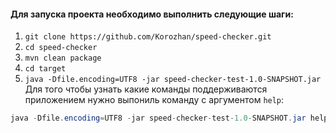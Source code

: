 #### Для запуска проекта необходимо выполнить следующие шаги:
1. `git clone https://github.com/Korozhan/speed-checker.git`
2. `cd speed-checker`
3. `mvn clean package`
4. `cd target`
5. `java -Dfile.encoding=UTF8 -jar speed-checker-test-1.0-SNAPSHOT.jar`
Для того чтобы узнать какие команды поддерживаются приложением нужно выпониль команду с аргументом `help`:
```java
java -Dfile.encoding=UTF8 -jar speed-checker-test-1.0-SNAPSHOT.jar help
```